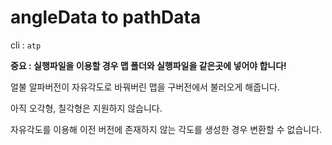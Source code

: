 # angleData to pathData

cli : `atp`

**중요 : 실행파일을 이용할 경우 맵 폴더와 실행파일을 같은곳에 넣어야 합니다!**

얼불 알파버전이 자유각도로 바꿔버린 맵을 구버전에서 불러오게 해줍니다.

아직 오각형, 칠각형은 지원하지 않습니다.

자유각도를 이용해 이전 버전에 존재하지 않는 각도를 생성한 경우 변환할 수 없습니다.